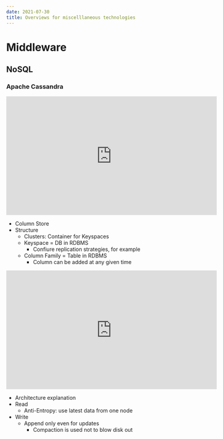 ```yaml
---
date: 2021-07-30
title: Overviews for miscelllaneous technologies
---
```


Middleware
===

NoSQL
---

### Apache Cassandra

<iframe width="560" height="315" src="https://www.youtube.com/embed/iDhIjrJ7hG0" title="YouTube video player" frameborder="0" allow="accelerometer; autoplay; clipboard-write; encrypted-media; gyroscope; picture-in-picture" allowfullscreen></iframe>

* Column Store
* Structure
    * Clusters: Container for Keyspaces
    * Keyspace = DB in RDBMS
	     * Confiure replication strategies, for example
	* Column Family = Table in RDBMS
	     * Column can be added at any given time


<iframe width="560" height="315" src="https://www.youtube.com/embed/oawc4doC76U" title="YouTube video player" frameborder="0" allow="accelerometer; autoplay; clipboard-write; encrypted-media; gyroscope; picture-in-picture" allowfullscreen></iframe>

* Architecture explanation
* Read
    * Anti-Entropy: use latest data from one node
* Write
    * Append only even for updates
    	* Compaction is used not to blow disk out
